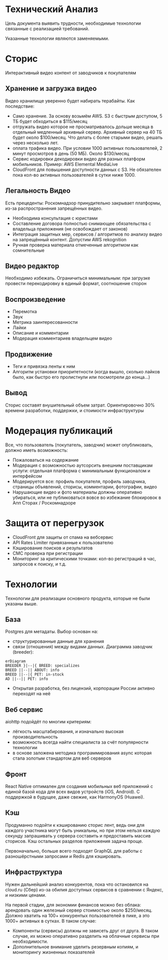 
# Технический Анализ  
Цель документа выявить трудности, необходимые технологии связанные с реализацией требований.  
  
Указанные технологии являются заменяемыми.  
# Сторис  
Интерактивный видео контент от заводчиков к покупателям  
## Хранение и загрузка видео  
Видео хранилище уверенно будет набирать терабайты. Как последствие:  
- Само хранение. За основу возьмём AWS. S3 с быстрым доступом, 5 ТБ будет обходиться в $115/месяц  
- отгружать видео которое не просматривалось дольше месяца в отдельный медленный архивный сервер. Архивный сервер на 40 ТБ будет около $100/месяц. Что делать с более старыми видео, решать через несколько лет.  
- оплата трафика видео. При условии 1000 активных пользователей, 2 минут просмотров в день (50 МБ). Около $130/месяц  
- Сервис кодировки декодировки видео для разных платформ мобильников. Пример: AWS Elemental MediaLive  
- CloudFront для повышения доступности данных с S3. Не обязателен пока кол-во активных пользователей в сутки ниже 1000.  
## Легальность Видео  
Есть прецеденты: Роскомнадзор принудительно закрывает платформы, из-за распространения запрещённых видео.  
- Необходима консультация с юристами  
- Составление договора полностью снимающее обязательства с владельца приложения (не освобождает от законов)  
- Интеграция защитных мер, сервисов / алгоритмов по анализу видео на запрещённый контент. Допустим AWS rekognition  
- Ручная проверка материала отмеченные алгоритмом как сомнительные  
## Видео редактор  
Необходимо избежать. Ограничиться минимальным: при загрузке провести перекодировку в единый формат, соотношение сторон  
## Воспроизведение  
- Перемотка  
- Звук  
- Метрика заинтересованности  
- Лайки  
- Описание и комментарии  
- Модерация комментариев владельцем видео  
## Продвижение  
- Теги и привязка ленты к ним  
- Алгоритм установки приоритетности (когда вышло, сколько лайков было, как быстро его пролистнули или посмотрели до конца...)  
## Вывод  
Сторис составят внушительный объем затрат. Ориентировочно 30% времени разработки, поддержки, и стоимости инфраструктуры
# Модерация публикаций  
Все, что пользователь (покупатель, заводчик) может опубликовать, должно иметь возможность:  
- Пожаловаться на содержание  
- Модерация с возможностью аутсорсить внешним поставщикам услуги: отдельная платформа с минимальным функционалом и интерфейсом  
- Модерируется все: профиль покупателя, профиль заводчика, страницы объявлений, сторисы, комментарии, фотографии, видео  
- Нарушающие видео и фото материалы должны оперативно убираться, или не публиковаться вовсе во избежание блокировок в Апп Сторах / Роскомнадзоре
# Защита от перегрузок  
- CloudFront для защиты от спама на вебсервис  
- API Rates Limiter привязанные к пользователю  
- Кэширование поисков и результатов  
- СМС проверка при регистрации  
- Мониторинг за критическими точками: кол-во регистраций в час,  запросов к поиску, и т.д.  
# Технологии  
Технологии для реализации основного продукта, которые не были указаны выше.  
## База
Postgres для метадаты. Выбор основан на:  
- структурированные данные для хранения  
- связи (отношения) между видами данных. Диаграмма заводчик (breeder):  
```mermaid  
erDiagram  
BREEDER }|--|{ BREED: specializes  
BREED ||--|| ABOUT: info  
BREED ||--|{ PET: in-stock  
AD ||--|| PET: info  
```  
- Открытая разработка, без лицензий, корпорации России активно переходят на неё  
## Веб сервис  
aiohttp подойдёт по многим критериям:  
- лёгкость масштабирования, и изначально высокая производительность  
- возможность всегда найти специалиста за счёт популярности технологии  
- в основе заложена методика программирования async которая стала золотым стандартом для веб серверов  
## Фронт  
React Native оптимален для создания мобильных веб приложений с единой базой кода для всех видов устройств (iOS, Android). С поддержкой в будущее, даже свежие, как HarmonyOS (Huawei).  
## Кэш  
Продуманно подойти к кэшированию сторис лент, ведь они для каждого участника могут быть уникальны, но при этом нельзя каждую секунду запрашивать у сервера составить и предоставить массив сторисов. Кэш остальных разделов приложения задача проще.  
  
Первоначально, больше всего подходят GraphQL для работы с разношёрстными запросами и Redis для кэшировать.  
## Инфраструктура  
Нужен дальнейший анализ конкурентов, пока что остановился на cloud.ru (Сбер) из-за обилия доступных сервисов в сравнении с Яндекс, и низкими ценами.  
  
На первой стадии, для экономии финансов можно без облака: арендовать один железный сервер стоимостью около $250/месяц.  Должно хватить на 100+ конкурентых пользователей в пике, а это 1000+ активных в сутках.
В таком случае:  
- Компоненты (сервисы) должны  не зависеть друг от друга. В таком случае, их можно оперативно разделить на облачные сервисы при необходимости.  
- Дополнительное внимание уделить резервным копиям, и мониторингу жизненных показателей
